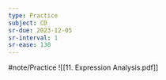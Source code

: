 ```yaml
---
type: Practice
subject: CD
sr-due: 2023-12-05
sr-interval: 1
sr-ease: 130
---
```


#note/Practice 
![[11. Expression Analysis.pdf]]